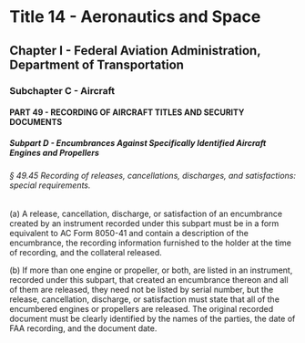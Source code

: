 
# Title 14 - Aeronautics and Space
## Chapter I - Federal Aviation Administration, Department of Transportation
### Subchapter C - Aircraft
#### PART 49 - RECORDING OF AIRCRAFT TITLES AND SECURITY DOCUMENTS
##### Subpart D - Encumbrances Against Specifically Identified Aircraft Engines and Propellers
###### § 49.45 Recording of releases, cancellations, discharges, and satisfactions: special requirements.

(a) A release, cancellation, discharge, or satisfaction of an encumbrance created by an instrument recorded under this subpart must be in a form equivalent to AC Form 8050-41 and contain a description of the encumbrance, the recording information furnished to the holder at the time of recording, and the collateral released.

(b) If more than one engine or propeller, or both, are listed in an instrument, recorded under this subpart, that created an encumbrance thereon and all of them are released, they need not be listed by serial number, but the release, cancellation, discharge, or satisfaction must state that all of the encumbered engines or propellers are released. The original recorded document must be clearly identified by the names of the parties, the date of FAA recording, and the document date.
